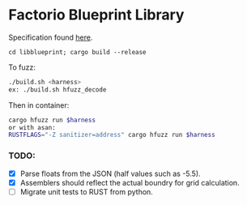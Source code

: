 # Factorio Blueprint Library

Specification found [here](https://wiki.factorio.com/Blueprint_string_format).

`cd libblueprint; cargo build --release`


To fuzz:

```bash
./build.sh <harness>
ex: ./build.sh hfuzz_decode
```

Then in container:
```bash
cargo hfuzz run $harness
or with asan:
RUSTFLAGS="-Z sanitizer=address" cargo hfuzz run $harness
```

### TODO:
- [X] Parse floats from the JSON (half values such as -5.5).
- [X] Assemblers should reflect the actual boundry for grid calculation.
- [ ] Migrate unit tests to RUST from python.
